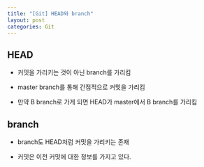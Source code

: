 ```yaml
---
title: "[Git] HEAD와 branch"
layout: post
categories: Git
--- 
```



## HEAD
- 커밋을 가리키는 것이 아닌 branch를 가리킴

- master branch를 통해 간접적으로 커밋을 가리킴

- 만약 B branch로 가게 되면 HEAD가 master에서 B branch를 가리킴


## branch
- branch도 HEAD처럼 커밋을 가리키는 존재

- 커밋은 이전 커밋에 대한 정보를 가지고 있다.


